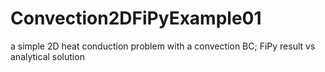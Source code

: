 # Convection2DFiPyExample01
a simple 2D heat conduction problem with a convection BC; FiPy result vs analytical solution
